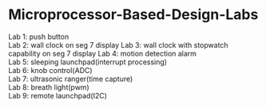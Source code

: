 # Microprocessor-Based-Design-Labs

Lab 1: push button  
Lab 2: wall clock on seg 7 display
Lab 3: wall clock with stopwatch capability on seg 7 display
Lab 4: motion detection alarm  
Lab 5: sleeping launchpad(interrupt processing)  
Lab 6: knob control(ADC)  
Lab 7: ultrasonic ranger(time capture)  
Lab 8: breath light(pwm)  
Lab 9: remote launchpad(I2C)  
